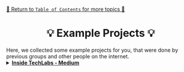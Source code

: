 [🔗 Return to `Table of Contents` for more topics 🔗](https://github.com/HendrikLinn/TechLabs_Projects/blob/main/README.md)

<h1 align="center"> 💡 Example Projects 💡 </h1>
Here, we collected some example projects for you, that were done by previous groups and other people on the internet.

</br>

<details>
<summary>
  <a id="medium-techlabs"></a>
  <b><a href="https://medium.com/@inside-techlabs">Inside TechLabs - Medium</a></b>
</summary>

This website contains several projects done by previous groups at TechLabs. Feel free to use them as an inspiration for your project idea!

> __Medium__
>
> Medium is a wonderful platform to learn Data Science and programming in general. It lives from its community, which posts articles and shares its own experiences. In your project, you will probably come across one or two articles!

</details>
